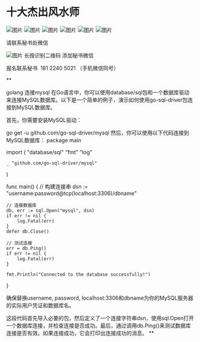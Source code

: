 # 十大杰出风水师
![图片](https://raw.githubusercontent.com/a18122405021/zuilihaidefengshuishi/main/images/裴裴翁弟子班培训课（实用课）_01.jpg "技术最准的风水大师")
![图片](https://raw.githubusercontent.com/a18122405021/zuilihaidefengshuishi/main/images/裴翁弟子班培训课（实用课）_02.jpg "技术最准的风水大师")
![图片](https://raw.githubusercontent.com/a18122405021/zuilihaidefengshuishi/main/images/裴翁弟子班培训课（实用课）_03.jpg "技术最准的风水大师")
![图片](https://raw.githubusercontent.com/a18122405021/zuilihaidefengshuishi/main/images/裴翁弟子班培训课（实用课）_04.jpg "技术最准的风水大师")
![图片](https://raw.githubusercontent.com/a18122405021/zuilihaidefengshuishi/main/images/裴翁弟子班培训课（实用课）_05.jpg "技术最准的风水大师")
![图片](https://raw.githubusercontent.com/a18122405021/zuilihaidefengshuishi/main/images/裴翁弟子班培训课（实用课）_06.jpg "技术最准的风水大师")

 
请联系秘书处微信

![图片](https://raw.githubusercontent.com/a18122405021/zuilihaidefengshuishi/main/images/wx.jpg)
长按识别二维码 添加秘书微信

报名联系秘书  181 2240 5021 （手机微信同号）

**

golang 连接mysql
在Go语言中，你可以使用database/sql包和一个数据库驱动来连接MySQL数据库。以下是一个简单的例子，演示如何使用go-sql-driver包连接到MySQL数据库。

首先，你需要安装MySQL驱动：

go get -u github.com/go-sql-driver/mysql
然后，你可以使用以下代码连接到MySQL数据库：
package main
 
import (
    "database/sql"
    "fmt"
    "log"
 
    _ "github.com/go-sql-driver/mysql"
)
 
func main() {
    // 构建连接串
    dsn := "username:password@tcp(localhost:3306)/dbname"
 
    // 连接数据库
    db, err := sql.Open("mysql", dsn)
    if err != nil {
        log.Fatal(err)
    }
    defer db.Close()
 
    // 测试连接
    err = db.Ping()
    if err != nil {
        log.Fatal(err)
    }
 
    fmt.Println("Connected to the database successfully!")
}

确保替换username, password, localhost:3306和dbname为你的MySQL服务器的实际用户凭证和数据库名。

这段代码首先导入必要的包，然后定义了一个连接字符串dsn，使用sql.Open打开一个数据库连接，并检查连接是否成功。最后，通过调用db.Ping()来测试数据库连接是否有效。如果连接成功，它会打印出连接成功的消息。
**